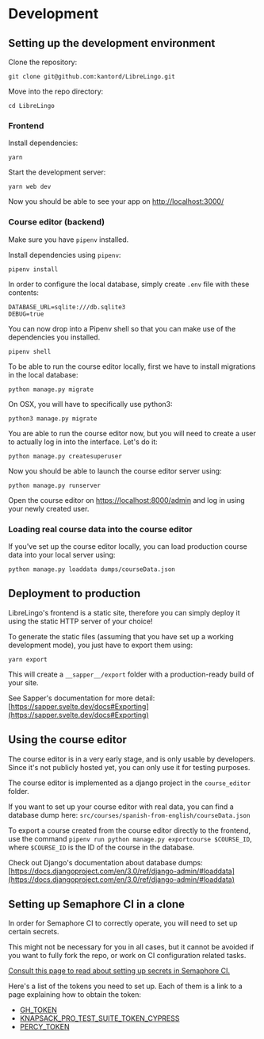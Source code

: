 # Development

## Setting up the development environment

Clone the repository:

```
git clone git@github.com:kantord/LibreLingo.git
```

Move into the repo directory:

```
cd LibreLingo
```

### Frontend

Install dependencies:

```
yarn
```

Start the development server:

```
yarn web dev
```

Now you should be able to see your app on [http://localhost:3000/](http://localhost:3000/)

### Course editor (backend)

Make sure you have `pipenv` installed.

Install dependencies using `pipenv`:

```
pipenv install
```

In order to configure the local database, simply create `.env` file with these contents:

```
DATABASE_URL=sqlite:///db.sqlite3
DEBUG=true
```

You can now drop into a Pipenv shell so that you can make use of the dependencies you installed.

```
pipenv shell
```

To be able to run the course editor locally, first we have to install migrations in the local database:

```
python manage.py migrate
```

On OSX, you will have to specifically use python3:

```
python3 manage.py migrate
```

You are able to run the course editor now, but you will need to create a user to actually log in into the interface. Let's do it:

```
python manage.py createsuperuser
```

Now you should be able to launch the course editor server using:

```
python manage.py runserver
```

Open the course editor on [https://localhost:8000/admin](https://localhost:8000/admin) and log in using your newly created user.

### Loading real course data into the course editor

If you've set up the course editor locally, you can load production course data into your local server using:

```
python manage.py loaddata dumps/courseData.json
```

## Deployment to production

LibreLingo's frontend is a static site, therefore you can simply deploy it using the static HTTP server of your choice!

To generate the static files (assuming that you have set up a working development mode), you just have to export them using:

```
yarn export
```

This will create a `__sapper__/export` folder with a production-ready build of your site.

See Sapper's documentation for more detail: [https://sapper.svelte.dev/docs#Exporting](https://sapper.svelte.dev/docs#Exporting)

## Using the course editor

The course editor is in a very early stage, and is only usable by developers. Since it's not publicly hosted yet, you can only use it for testing purposes.

The course editor is implemented as a django project in the `course_editor` folder.

If you want to set up your course editor with real data, you can find a database dump here: `src/courses/spanish-from-english/courseData.json`

To export a course created from the course editor directly to the frontend, use the command `pipenv run python manage.py exportcourse $COURSE_ID`, where `$COURSE_ID` is the ID of the course in the database.

Check out Django's documentation about database dumps: [https://docs.djangoproject.com/en/3.0/ref/django-admin/#loaddata](https://docs.djangoproject.com/en/3.0/ref/django-admin/#loaddata)


## Setting up Semaphore CI in a clone

In order for Semaphore CI to correctly operate, you will need to set up certain secrets.

This might not be necessary for you in all cases, but it cannot be avoided if you want to fully fork the repo, or work on CI configuration related tasks.

[Consult this page to read about setting up secrets in Semaphore CI.](https://docs.semaphoreci.com/essentials/using-secrets/)

Here's a list of the tokens you need to set up. Each of them is a link to a page explaining how to obtain the token:

- [GH_TOKEN](https://docs.github.com/en/github/authenticating-to-github/creating-a-personal-access-token)
- [KNAPSACK_PRO_TEST_SUITE_TOKEN_CYPRESS](https://www.npmjs.com/package/@knapsack-pro/cypress#configuration-steps)
- [PERCY_TOKEN](https://docs.percy.io/docs/environment-variables)
